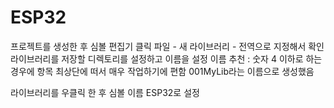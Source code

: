 # ESP32

프로젝트를 생성한 후 심볼 편집기 클릭
파일 - 새 라이브러리 - 전역으로 지정해서 확인
라이브러리를 저장할 디렉토리를 설정하고 이름을 설정
이름 추천 : 숫자 4 이하로 하는경우에 항목 최상단에 떠서 매우 작업하기에 편함
001MyLib라는 이름으로 생성했음

라이브러리를 우클릭 한 후 심볼 이름 ESP32로 설정
